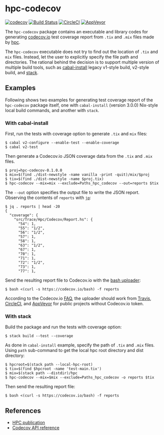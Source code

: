 hpc-codecov
===========

[![codecov](https://codecov.io/gh/8c6794b6/hpc-codecov/branch/master/graph/badge.svg)](https://codecov.io/gh/8c6794b6/hpc-codecov)
[![Build
Status](http://img.shields.io/travis/8c6794b6/codecov-haskell/master.svg?logo=travis)](https://travis-ci.org/8c6794b6/hpc-codecov)
[![CircleCI](https://img.shields.io/circleci/build/gh/8c6794b6/hpc-codecov/master?logo=circleci)](https://circleci.com/gh/8c6794b6/hpc-codecov)
[![AppVeyor](https://ci.appveyor.com/api/projects/status/dijqtsoqgc26oghj?svg=true)](https://ci.appveyor.com/project/8c6794b6/hpc-codecov)

The ``hpc-codecov`` package contains an executable and library codes
for generating [codecov.io](https://codecov.io) test coverage report
from ``.tix`` and ``.mix`` files made by
[hpc](https://hackage.haskell.org/package/hpc).

The ``hpc-codecov`` executable does not try to find out the location
of ``.tix`` and ``mix`` files. Instead, let the user to explicitly
specify the file path and directories. The rational behind the
decision is to support multiple version of multiple build tools, such
as [cabal-install](http://hackage.haskell.org/package/cabal-install)
legacy v1-style build, v2-style build, and
[stack](https://docs.haskellstack.org/en/stable/README/).


Examples
--------

Following shows two examples for generating test coverage report of
the ``hpc-codecov`` package itself, one with ``cabal-install``
(version 3.0.0) Nix-style local build commands, and another with
``stack``.

### With cabal-install

First, run the tests with coverage option to generate ``.tix`` and
``mix`` files:

```console
$ cabal v2-configure --enable-test --enable-coverage
$ cabal v2-test
```

Then generate a Codecov.io JSON coverage data from the ``.tix`` and
``.mix`` files.

```console
$ proj=hpc-codecov-0.1.0.0
$ mix=$(find ./dist-newstyle -name vanilla -print -quit)/mix/$proj
$ tix=$(find ./dist-newstyle -name $proj.tix)
$ hpc-codecov --mix=mix --exclude=Paths_hpc_codecov --out=reports $tix
```

The ``--out`` option specifies the output file to write the JSON
report. Observing the contents of ``reports`` with
[``jq``](https://stedolan.github.io/jq/):

```console
$ jq . reports | head -20
{
  "coverage": {
    "src/Trace/Hpc/Codecov/Report.hs": {
      "54": 1,
      "55": "1/2",
      "56": "1/2",
      "57": 1,
      "58": 1,
      "63": "1/2",
      "67": 1,
      "70": 1,
      "71": 1,
      "72": "1/2",
      "73": 1,
      "77": 1,
```

Send the resulting report file to Codecov.io with the [bash
uploader](https://github.com/codecov/codecov-bash/):

```console
$ bash <(curl -s https://codecov.io/bash) -f reports
```

According to the Codecov.io
[FAQ](https://docs.codecov.io/docs/frequently-asked-questions), the
uploader should work from [Travis](https://travis-ci.org/),
[CircleCI](https://circleci.com/), and
[AppVeyor](https://www.appveyor.com/) for public projects without
Codecov.io token.


### With stack

Build the package and run the tests with coverage option:

```console
$ stack build --test --coverage
```

As done in ``cabal-install`` example, specify the path of ``.tix`` and
``.mix`` files. Using ``path`` sub-command to get the local hpc root
directory and dist directory:

```console
$ hpcroot=$(stack path --local-hpc-root)
$ tix=$(find $hpcroot -name 'test-main.tix')
$ mix=$(stack path --distdir)/hpc
$ hpc-codecov --mix=$mix --exclude=Paths_hpc_codecov -o reports $tix
```

Then send the resulting report file:

```console
$ bash <(curl -s https://codecov.io/bash) -f reports
```


References
----------

- [HPC publication](http://ittc.ku.edu/~andygill/papers/Hpc07.pdf)
- [Codecov API reference](https://docs.codecov.io/reference)
